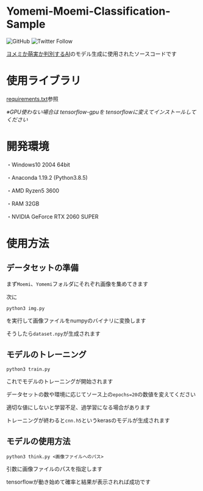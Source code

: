 # Yomemi-Moemi-Classification-Sample
![GitHub](https://img.shields.io/github/license/nerrog/Yomemi-Moemi-Classification-Sample)
![Twitter Follow](https://img.shields.io/twitter/follow/nerrog_blog)

[ヨメミか萌実か判別するAI](https://app-yo-moe-ai.nerrog.net)のモデル生成に使用されたソースコードです

# 使用ライブラリ
[requirements.txt](requirements.txt)参照

*※GPU使わない場合は tensorflow-gpuを tensorflowに変えてインストールしてください*
# 開発環境
・Windows10 2004 64bit

・Anaconda 1.19.2 (Python3.8.5)

・AMD Ryzen5 3600

・RAM 32GB

・NVIDIA GeForce RTX 2060 SUPER
# 使用方法

## データセットの準備
まず`Moemi`、`Yomemi`フォルダにそれぞれ画像を集めてきます

次に

```
python3 img.py
```

を実行して画像ファイルをnumpyのバイナリに変換します

そうしたら`dataset.npy`が生成されます

## モデルのトレーニング

```
python3 train.py
``` 

これでモデルのトレーニングが開始されます

データセットの数や環境に応じてソース上の`epochs=20`の数値を変えてください

適切な値にしないと学習不足、過学習になる場合があります

トレーニングが終わると`cnn.h5`というkerasのモデルが生成されます

## モデルの使用方法

```
python3 think.py <画像ファイルへのパス>
```

引数に画像ファイルのパスを指定します

tensorflowが動き始めて確率と結果が表示されれば成功です
